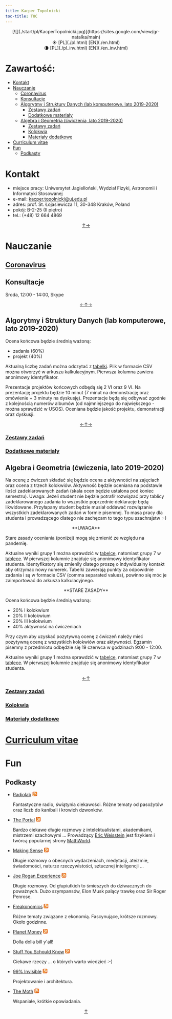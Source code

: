 ```yaml
---
title: Kacper Topolnicki
toc-title: TOC 
---
```


<center>
[![](./start/pl/KacperTopolnicki.jpg)](https://sites.google.com/view/gr-natalka/main)
</center>

<center>
☀️ [PL](./pl.html)  [EN](./en.html) 
</center>
<center>
🌘 [PL](./pl_inv.html)  [EN](./en_inv.html) 
</center>



# Zawartość:

* [Kontakt](#kontakt)
* [Nauczanie](#nauczanie)
	* [Coronavirus](./0pl_inv.html)
	* [Konsultacje](#konsultacje)
	* [Algorytmy i Struktury Danych (lab komputerowe, lato 2019-2020)](#algorytmy-i-struktury-danych-lab-komputerowe-lato-2019-2020)
		* [Zestawy zadań](./00pl_inv.html)
		* [Dodatkowe materiały](./000pl_inv.html)
	* [Algebra i Geometria (ćwiczenia, lato 2019-2020)](#algebra-i-geometria-ćwiczenia-lato-2019-2020)
		* [Zestawy zadań](./0000pl_inv.html)
		* [Kolokwia](./00000pl_inv.html)
		* [Materiały dodatkowe](./000000pl_inv.html)
* [Curriculum vitae](./0000000pl_inv.html)
* [Fun](#fun)
	* [Podkasty](#podkasty)



# Kontakt

* miejsce pracy: Uniwersytet Jagielloński, Wydział Fizyki, Astronomii i Informatyki Stosowanej
* e-mail: <kacper.topolnicki@uj.edu.pl>
* adres: prof. St. Łojasiewicza 11, 30-348 Kraków, Poland
* pokój: B-2-25 (II piętro)
* tel.: (+48) 12 664 4869  

<div style="text-align: center"><a href = #zawartość title = "zawartość">↑</a><a href = #nauczanie title = "nauczanie">→</a></div>

# Nauczanie



## [Coronavirus](./0pl_inv.html)



## Konsultacje

Środa, 12:00 - 14:00, Skype

<div style="text-align: center"><a href = #coronavirus title = "coronavirus">←</a><a href = #nauczanie title = "nauczanie">↑</a><a href = #algorytmy-i-struktury-danych-lab-komputerowe-lato-2019-2020 title = "algorytmy i struktury danych lab komputerowe lato 2019 2020">→</a></div>

## Algorytmy i Struktury Danych (lab komputerowe, lato 2019-2020)

Ocena końcowa będzie średnią ważoną:

* zadania (60%)
* projekt (40%)

Aktualną liczbę zadań można odczytać z [tabelki](./start/pl/010_Nauczanie/005_Algorytmy_i_Struktury_Danych_(lab_komputerowe,_lato_2019-2020)/results_08_05_2020_asid2_shuf.csv).
Plik w formacie CSV można otworzyć w arkuszu kalkulacyjnym. Pierwsza kolumna zawiera anonimowy identyfikator.

Prezentacje projektów końcowych odbędą się 2 VI oraz 9 VI. Na prezentację projektu będzie 10 minut
(7 minut na demonstrację oraz omówienie + 3 minuty na dyskusję). Prezentacje będą się odbywać zgodnie z
kolejnością 
numerów albumów (od najmniejszego do największego - można sprawdzić w USOS). 
Oceniana będzie jakość projektu, demonstracji oraz dyskusji.


<div style="text-align: center"><a href = #konsultacje title = "konsultacje">←</a><a href = #nauczanie title = "nauczanie">↑</a><a href = #algebra-i-geometria-ćwiczenia-lato-2019-2020 title = "algebra i geometria ćwiczenia lato 2019 2020">→</a></div>

### [Zestawy zadań](./00pl_inv.html)



### [Dodatkowe materiały](./000pl_inv.html)



## Algebra i Geometria (ćwiczenia, lato 2019-2020)

Na ocenę z ćwiczeń składać się będzie ocena z aktywności na zajęciach
oraz ocena z trzech kolokwiów. Aktywność będzie oceniana na podstawie
ilości zadeklarowanych zadań (skala ocen będzie ustalona pod koniec
semestru). Uwaga: Jeżeli student nie będzie potrafił
rozwiązać przy tablicy zadeklarowanego zadania to wszystkie poprzednie
deklaracje będą likwidowane. Przyłapany student będzie musiał 
oddawać rozwiązanie wszystkich zadeklarowanych zadań w formie pisemnej.
To masa pracy dla studenta i prowadzącego dlatego nie zachęcam to 
tego typu szachrajstw :-)

<center>
**UWAGA** 
</center>

Stare zasady oceniania (poniżej) mogą się zmienić ze względu
na pandemię. 

Aktualne wyniki grupy 1 można sprawdzić w
[tabelce](./start/pl/010_Nauczanie/007_Algebra_i_Geometria_(ćwiczenia,_lato_2019-2020)/GR_1.csv), 
natomiast grupy 7 w 
[tablece](./start/pl/010_Nauczanie/007_Algebra_i_Geometria_(ćwiczenia,_lato_2019-2020)/GR_7.csv).
W pierwszej kolumnie znajduje się anonimowy
identyfikator studenta. Identyfikatory się zmieniły dlatego
proszę o indywidualny kontakt aby otrzymac nowy numerek.
Tabelki zawierają punkty za odpowidnie zadania i są w formacie CSV (comma separated values), powinno się
móc je zaimportować do arkusza kalkulacyjnego.


<center>
**STARE ZASADY**
</center>

Ocena końcowa będzie średnią ważoną:

* 20% I kolokwium
* 20% II kolokwium
* 20% III kolokwium
* 40% aktywność na ćwiczeniach

Przy czym aby uzyskać pozytywną ocenę z ćwiczeń należy mieć pozytywną ocenę
z wszystkich kolokwiów oraz aktywności. Egzamin pisemny z przedmiotu odbędzie 
się 19 czerwca w godzinach 9:00 - 12:00.

Aktualne wyniki grupy 1 można sprawdzić w
[tabelce](./start/pl/010_Nauczanie/007_Algebra_i_Geometria_(ćwiczenia,_lato_2019-2020)/publicWyniki_GR_1.pdf), 
natomiast grupy 7 w 
[tablece](./start/pl/010_Nauczanie/007_Algebra_i_Geometria_(ćwiczenia,_lato_2019-2020)/publicWyniki_GR_7.pdf).
W pierwszej kolumnie znajduje się anonimowy
identyfikator studenta.

<div style="text-align: center"><a href = #algorytmy-i-struktury-danych-lab-komputerowe-lato-2019-2020 title = "algorytmy i struktury danych lab komputerowe lato 2019 2020">←</a><a href = #nauczanie title = "nauczanie">↑</a></div>

### [Zestawy zadań](./0000pl_inv.html)



### [Kolokwia](./00000pl_inv.html)



### [Materiały dodatkowe](./000000pl_inv.html)



# [Curriculum vitae](./0000000pl_inv.html)



# Fun



## Podkasty

* [Radiolab](https://www.npr.org/podcasts/452538884/radiolab) [![](./start/pl/020_Fun/010_Podkasty/feed-icon-14x14.png)](http://feeds.feedburner.com/radiolab)

  Fantastyczne radio, świątynia ciekawości. Różne tematy od pasożytów oraz liczb do kanibali i krowich dzwonków.

* [The Portal](https://www.youtube.com/user/nobani88) [![](./start/pl/020_Fun/010_Podkasty/feed-icon-14x14.png)](https://rss.art19.com/the-portal)
  
	Bardzo ciekawe długie rozmowy z intelektualistami, akademikami, mistrzemi szachowymi ... Prowadzący
  [Eric Weisstein](https://en.wikipedia.org/wiki/Eric_W._Weisstein)
	jest fizykiem i twórcą popularnej strony [MathWorld](http://mathworld.wolfram.com/).

* [Making Sense](https://samharris.org/podcast/) [![](./start/pl/020_Fun/010_Podkasty/feed-icon-14x14.png)](http://wakingup.libsyn.com/rss)

  Długie rozmowy o obecnych wydarzeniach, medytacji, ateizmie, świadomości, naturze rzeczywistości, sztucznej inteligencji ...

* [Joe Rogan Experience](https://www.youtube.com/user/PowerfulJRE) [![](./start/pl/020_Fun/010_Podkasty/feed-icon-14x14.png)](http://joeroganexp.joerogan.libsynpro.com/irss)

  Długie rozmowy. Od głupiutkich to śmieszych do dziwacznych do poważnych. Dużo szympansów, Elon Musk palący trawkę oraz Sir Roger Penrose.

* [Freakonomics](http://freakonomics.com/) [![](./start/pl/020_Fun/010_Podkasty/feed-icon-14x14.png)](https://www.omnycontent.com/d/playlist/aaea4e69-af51-495e-afc9-a9760146922b/14a43378-edb2-49be-8511-ab0d000a7030/d1b9612f-bb1b-4b85-9c0c-ab0d004ab37a/podcast.rss)

	Różne tematy związane z ekonomią. Fascynujące, krótsze rozmowy. Około godzinne.

* [Planet Money](https://www.npr.org/sections/money/) [![](./start/pl/020_Fun/010_Podkasty/feed-icon-14x14.png)](https://www.npr.org/rss/podcast.php?id=510289)

	Dolla dolla bill y'all!

* [Stuff You Schould Know](https://www.howstuffworks.com/) [![](./start/pl/020_Fun/010_Podkasty/feed-icon-14x14.png)](https://feeds.megaphone.fm/stuffyoushouldknow)

  Ciekawe rzeczy ... o których warto wiedzieć :-)

* [99% Invisible](http://99percentinvisible.org/) [![](./start/pl/020_Fun/010_Podkasty/feed-icon-14x14.png)](http://invisible99.podbean.com/feed/)

  Projektowanie i architektura.

* [The Moth](https://themoth.org/) [![](./start/pl/020_Fun/010_Podkasty/feed-icon-14x14.png)](http://feeds.themoth.org/themothpodcast)

  Wspaniałe, krótkie opowiadania.

 

<div style="text-align: center"><a href = #fun title = "fun">↑</a></div>
